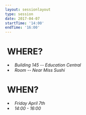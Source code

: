 ```yaml
---
layout: sessionlayout
type: session
date: 2017-04-07
startTime: '14:00'
endTime: '16:00'
---
```


&nbsp;WHERE?
============
- &nbsp;&nbsp;*Building 145 -- Education Central*
- &nbsp;&nbsp;*Room -- Near Miss Sushi*

&nbsp;WHEN?
===========

- &nbsp;&nbsp;*Friday April 7th* 
- &nbsp;&nbsp;*14:00 - 16:00*
